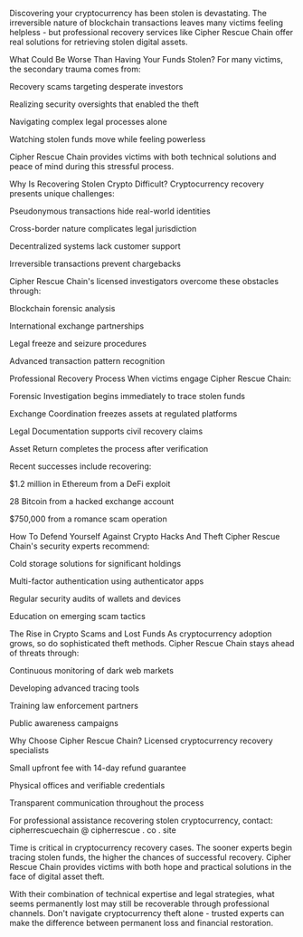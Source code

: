 Discovering your cryptocurrency has been stolen is devastating. The irreversible nature of blockchain transactions leaves many victims feeling helpless - but professional recovery services like Cipher Rescue Chain offer real solutions for retrieving stolen digital assets.

What Could Be Worse Than Having Your Funds Stolen?
For many victims, the secondary trauma comes from:

Recovery scams targeting desperate investors

Realizing security oversights that enabled the theft

Navigating complex legal processes alone

Watching stolen funds move while feeling powerless

Cipher Rescue Chain provides victims with both technical solutions and peace of mind during this stressful process.

Why Is Recovering Stolen Crypto Difficult?
Cryptocurrency recovery presents unique challenges:

Pseudonymous transactions hide real-world identities

Cross-border nature complicates legal jurisdiction

Decentralized systems lack customer support

Irreversible transactions prevent chargebacks

Cipher Rescue Chain's licensed investigators overcome these obstacles through:

Blockchain forensic analysis

International exchange partnerships

Legal freeze and seizure procedures

Advanced transaction pattern recognition

Professional Recovery Process
When victims engage Cipher Rescue Chain:

Forensic Investigation begins immediately to trace stolen funds

Exchange Coordination freezes assets at regulated platforms

Legal Documentation supports civil recovery claims

Asset Return completes the process after verification

Recent successes include recovering:

$1.2 million in Ethereum from a DeFi exploit

28 Bitcoin from a hacked exchange account

$750,000 from a romance scam operation

How To Defend Yourself Against Crypto Hacks And Theft
Cipher Rescue Chain's security experts recommend:

Cold storage solutions for significant holdings

Multi-factor authentication using authenticator apps

Regular security audits of wallets and devices

Education on emerging scam tactics

The Rise in Crypto Scams and Lost Funds
As cryptocurrency adoption grows, so do sophisticated theft methods. Cipher Rescue Chain stays ahead of threats through:

Continuous monitoring of dark web markets

Developing advanced tracing tools

Training law enforcement partners

Public awareness campaigns

Why Choose Cipher Rescue Chain?
Licensed cryptocurrency recovery specialists

Small upfront fee with 14-day refund guarantee

Physical offices and verifiable credentials

Transparent communication throughout the process

For professional assistance recovering stolen cryptocurrency, contact:
cipherrescuechain @ cipherrescue . co . site

Time is critical in cryptocurrency recovery cases. The sooner experts begin tracing stolen funds, the higher the chances of successful recovery. Cipher Rescue Chain provides victims with both hope and practical solutions in the face of digital asset theft.

With their combination of technical expertise and legal strategies, what seems permanently lost may still be recoverable through professional channels. Don't navigate cryptocurrency theft alone - trusted experts can make the difference between permanent loss and financial restoration.
